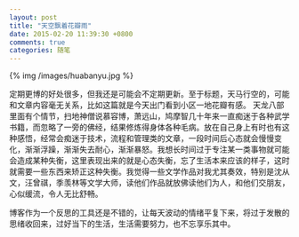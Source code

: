 ```yaml
---
layout: post
title: "天空飘着花瓣雨"
date: 2015-02-20 11:39:30 +0800
comments: true
categories: 随笔
---
```

<!-- more -->
{% img /images/huabanyu.jpg %} 
  
定期更博的好处很多，但我还是可能会不定期更新。至于标题，天马行空的，可能和文章内容毫无关系，比如这篇就是今天出门看到小区一地花瓣有感。
天龙八部里面有个情节，扫地神僧说慕容博，萧远山，鸠摩智几十年来一直痴迷于各种武学书籍，而忽略了一旁的佛经，结果修炼得身体各种毛病。放在自己身上有时也有这种感悟，经常会痴迷于技术，流程和管理类的文章，一段时间后心态就会慢慢变化，渐渐浮躁，渐渐失去耐心，渐渐暴怒。我想长时间过于专注某一类事物就可能会造成某种失衡，这里表现出来的就是心态失衡，忘了生活本来应该的样子，这时就需要一些东西来矫正这种失衡。我觉得一些文学作品对我尤其奏效，特别是沈从文，汪曾祺，季羡林等文学大师，读他们作品就放佛读他们为人，和他们交朋友，心似缓流，令人无比舒畅。

博客作为一个反思的工具还是不错的，让每天波动的情绪平复下来，将过于发散的思绪收回来，过好当下的生活，生活需要努力，也不忘享乐其中。